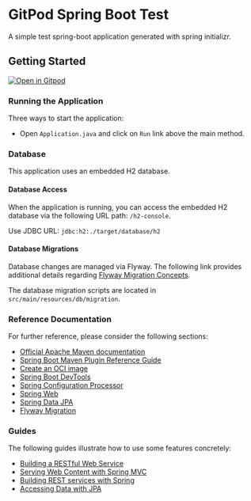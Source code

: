 # GitPod Spring Boot Test

A simple test spring-boot application generated with spring initializr.

## Getting Started

[![Open in Gitpod](https://gitpod.io/button/open-in-gitpod.svg)](https://gitpod.io/#https://github.com/axiallon/testing-gitpod-spring)

### Running the Application

Three ways to start the application:

  - Open `Application.java` and click on `Run` link above the main method.

### Database

This application uses an embedded H2 database.

#### Database Access

When the application is running, you can access the embedded H2 database via the following URL path: `/h2-console`.

Use JDBC URL: `jdbc:h2:./target/database/h2`

#### Database Migrations

Database changes are managed via Flyway. The following link provides additional details regarding [Flyway Migration Concepts](https://flywaydb.org/documentation/concepts/migrations).

The database migration scripts are located in `src/main/resources/db/migration`.

### Reference Documentation

For further reference, please consider the following sections:

* [Official Apache Maven documentation](https://maven.apache.org/guides/index.html)
* [Spring Boot Maven Plugin Reference Guide](https://docs.spring.io/spring-boot/docs/2.4.2/maven-plugin/reference/html/)
* [Create an OCI image](https://docs.spring.io/spring-boot/docs/2.4.2/maven-plugin/reference/html/#build-image)
* [Spring Boot DevTools](https://docs.spring.io/spring-boot/docs/2.4.2/reference/htmlsingle/#using-boot-devtools)
* [Spring Configuration Processor](https://docs.spring.io/spring-boot/docs/2.4.2/reference/htmlsingle/#configuration-metadata-annotation-processor)
* [Spring Web](https://docs.spring.io/spring-boot/docs/2.4.2/reference/htmlsingle/#boot-features-developing-web-applications)
* [Spring Data JPA](https://docs.spring.io/spring-boot/docs/2.4.2/reference/htmlsingle/#boot-features-jpa-and-spring-data)
* [Flyway Migration](https://docs.spring.io/spring-boot/docs/2.4.2/reference/htmlsingle/#howto-execute-flyway-database-migrations-on-startup)

### Guides
The following guides illustrate how to use some features concretely:

* [Building a RESTful Web Service](https://spring.io/guides/gs/rest-service/)
* [Serving Web Content with Spring MVC](https://spring.io/guides/gs/serving-web-content/)
* [Building REST services with Spring](https://spring.io/guides/tutorials/bookmarks/)
* [Accessing Data with JPA](https://spring.io/guides/gs/accessing-data-jpa/)

